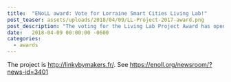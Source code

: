 ```yaml
---
title:  "ENoLL award: Vote for Lorraine Smart Cities Living Lab!"
post_teaser: assets/uploads/2018/04/09/LL-Project-2017-award.png
post_description: "The voting for the Living Lab Project Award has opened until Sunday 29 April 2018. We present Linky by makers project See all the projects Link to vote: ## VOTE :) ##"
date:   2018-04-09 00:00:00 -0600
categories: 
  - awards
---
```



The project is http://linkybymakers.fr/.
See https://enoll.org/newsroom/?news-id=3401



